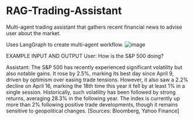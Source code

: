 # RAG-Trading-Assistant
Multi-agent trading assistant that gathers recent financial news to advise user about the market.

Uses LangGraph to create multi-agent workflow.
![image](https://github.com/user-attachments/assets/48032eb6-6d41-4361-b7d3-388cea326384)

EXAMPLE INPUT AND OUTPUT
User:
How is the S&P 500 doing?

Assistant:
The S&P 500 has recently experienced significant volatility but also notable gains. It rose by 2.5%, marking its best day since April 9, driven by optimism over easing trade tensions. However, it also saw a 2.2% decline on April 16, marking the 18th time this year it fell by at least 1% in a single session. Historically, such volatility has been followed by strong returns, averaging 28.3% in the following year. The index is currently up more than 2% following positive trade developments, though it remains sensitive to geopolitical changes. [Sources: Bloomberg, Yahoo Finance]
